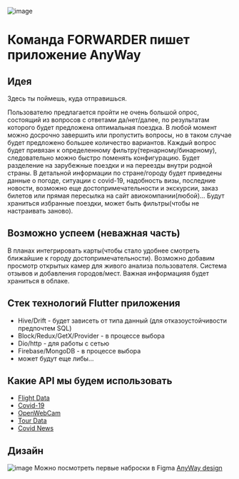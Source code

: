 ![image](https://user-images.githubusercontent.com/60546290/145097606-c22ed7a6-0cbc-4779-9c38-074c60b1e8f8.png)
# Команда FORWARDER пишет приложение AnyWay 

## Идея
Здесь ты поймешь, куда отправишься.

Пользователю предлагается пройти не очень большой опрос, состоящий из вопросов с ответами да/нет/далее, по результатам которого будет предложена оптимальная поездка.
В любой момент можно досрочно завершить или пропустить вопросы, но в таком случае будет предложено большее количество вариантов.
Каждый вопрос будет привязан к определенному фильтру(тернарному/бинарному), следовательно можно быстро поменять конфигурацию. 
Будет разделение на зарубежные поездки и на переезды внутри родной страны.
В детальной информации по стране/городу будет приведены данные о погоде, ситуации с covid-19, надобность визы, последние новости, возможно еще достопримечательности и экскурсии, заказ билетов или прямая пересылка на сайт авиокомпании(любой)... 
Будут храниться избранные поездки, может быть фильтры(чтобы не настраивать заново).


## Возможно успеем (неважная часть)
В планах интегрировать карты(чтобы стало удобнее смотреть ближайшие к городу достопримечательности).
Возможно добавим просмотр открытых камер для живого анализа пользователя.
Система отзывов и добавления городов/мест.
Важная информацияя будет храниться в облаке. 

## Стек технологий Flutter приложения

- Hive/Drift - будет зависеть от типа данный (для отказоустойчивости предпочтем SQL)
- Block/Redux/GetX/Provider - в процессе выбора
- Dio/http - для работы с сетью
- Firebase/MongoDB - в процессе выбора
- может будут еще либы...

## Какие API мы будем использовать

- [Flight Data](https://rapidapi.com/Travelpayouts/api/flight-data/details)
- [Covid-19](https://datalens.yandex/7o7is1q6ikh23)
- [OpenWebCam](https://rapidapi.com/webcams.travel/api/webcams-travel)
- [Tour Data](https://www.multitour.ru/api_documentation/#geo_city)
- [Covid News](https://rapidapi.com/SmartableAI/api/coronavirus-smartable/)

## Дизайн
![image](https://user-images.githubusercontent.com/60546290/145102342-4bb5f53a-b804-48e0-ab7f-68dcce5b9fa2.png)
Можно посмотреть первые наброски в Figma [AnyWay design](https://www.figma.com/file/8qtjtMEJGiMcpRPFBUmOlV/Flutter-Intensive?node-id=0%3A1)
